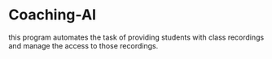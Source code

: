 # Coaching-AI
this program automates the task of providing students with class recordings and manage the access to those recordings.
